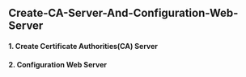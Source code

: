 ## Create-CA-Server-And-Configuration-Web-Server
<h4>1. Create Certificate Authorities(CA) Server</h4>
<h4>2. Configuration Web Server</h4>
